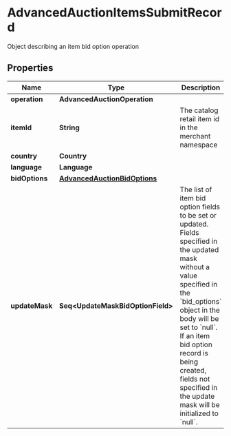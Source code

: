

# AdvancedAuctionItemsSubmitRecord

Object describing an item bid option operation

## Properties

Name | Type | Description | Notes
------------ | ------------- | ------------- | -------------
**operation** | **AdvancedAuctionOperation** |  | 
**itemId** | **String** | The catalog retail item id in the merchant namespace | 
**country** | **Country** |  | 
**language** | **Language** |  | 
**bidOptions** | [**AdvancedAuctionBidOptions**](AdvancedAuctionBidOptions.md) |  | 
**updateMask** | **Seq&lt;UpdateMaskBidOptionField&gt;** | The list of item bid option fields to be set or updated. Fields specified in the updated mask without a value specified in the &#x60;bid_options&#x60; object in the body will be set to &#x60;null&#x60;. If an item bid option record is being created, fields not specified in the update mask will be initialized to &#x60;null&#x60;. | 



